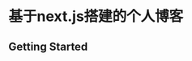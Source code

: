 <!--
 * @Author: lts
 * @Date: 2020-12-14 15:05:44
 * @LastEditTime: 2020-12-21 17:59:16
 * @FilePath: \react-blog\myblog\README.md
-->

# 基于next.js搭建的个人博客

## Getting Started
